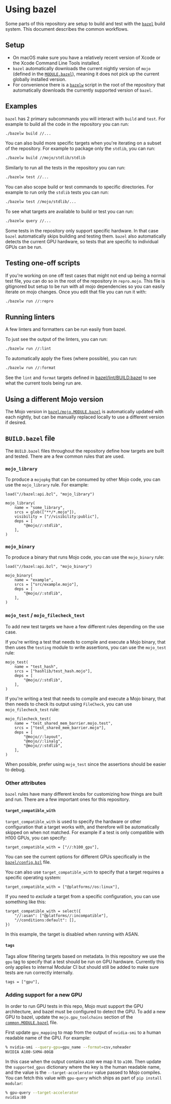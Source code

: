# Using bazel

Some parts of this repository are setup to build and test with the
[`bazel`](https://bazel.build) build system. This document describes the
common workflows.

## Setup

- On macOS make sure you have a relatively recent version of Xcode or
  the Xcode Command Line Tools installed.
- `bazel` automatically downloads the current nightly version of `mojo`
  (defined in the
  [`MODULE.bazel`](https://github.com/modular/modular/blob/main/MODULE.bazel)),
  meaning it does not pick up the current globally installed version.
- For convenience there is a
  [`bazelw`](https://github.com/modular/modular/blob/main/bazelw) script
  in the root of the repository that automatically downloads the
  currently supported version of `bazel`.

## Examples

`bazel` has 2 primary subcommands you will interact with `build` and
`test`. For example to build all the code in the repository you can run:

```sh
./bazelw build //...
```

You can also build more specific targets when you're iterating on a
subset of the repository. For example to package only the `stdlib`, you
can run:

```sh
./bazelw build //mojo/stdlib/stdlib
```

Similarly to run all the tests in the repository you can run:

```sh
./bazelw test //...
```

You can also scope build or test commands to specific directories. For
example to run only the `stdlib` tests you can run:

```sh
./bazelw test //mojo/stdlib/...
```

To see what targets are available to build or test you can run:

```sh
./bazelw query //...
```

Some tests in the repository only support specific hardware. In that
case `bazel` automatically skips building and testing them. `bazel` also
automatically detects the current GPU hardware, so tests that are
specific to individual GPUs can be run.

## Testing one-off scripts

If you're working on one off test cases that might not end up being a
normal test file, you can do so in the root of the repository in
`repro.mojo`. This file is gitignored but setup to be run with all mojo
dependencies so you can easily iterate on mojo changes. Once you edit
that file you can run it with:

```sh
./bazelw run //:repro
```

## Running linters

A few linters and formatters can be run easily from bazel.

To just see the output of the linters, you can run:

```sh
./bazelw run //:lint
```

To automatically apply the fixes (where possible), you can run:

```sh
./bazelw run //:format
```

See the `lint` and `format` targets defined in
[bazel/lint/BUILD.bazel](https://github.com/modular/modular/blob/main/bazel/lint/BUILD.bazel)
to see what the current tools being run are.

## Using a different Mojo version

The Mojo version in
[`bazel/mojo.MODULE.bazel`](https://github.com/modular/modular/blob/main/bazel/mojo.MODULE.bazel)
is automatically updated with each nightly, but can be manually replaced
locally to use a different version if desired.

## `BUILD.bazel` file

The `BUILD.bazel` files throughout the repository define how targets are
built and tested. There are a few common rules that are used.

### `mojo_library`

To produce a `mojopkg` that can be consumed by other Mojo code, you can
use the `mojo_library` rule. For example:

```bzl
load("//bazel:api.bzl", "mojo_library")

mojo_library(
    name = "some_library",
    srcs = glob(["**/*.mojo"]),
    visibility = ["//visibility:public"],
    deps = [
        "@mojo//:stdlib",
    ],
)
```

### `mojo_binary`

To produce a binary that runs Mojo code, you can use the `mojo_binary`
rule:

```bzl
load("//bazel:api.bzl", "mojo_binary")

mojo_binary(
    name = "example",
    srcs = ["src/example.mojo"],
    deps = [
        "@mojo//:stdlib",
    ],
)
```

### `mojo_test` / `mojo_filecheck_test`

To add new test targets we have a few different rules depending on the
use case.

If you're writing a test that needs to compile and execute a Mojo
binary, that then uses the `testing` module to write assertions, you can
use the `mojo_test` rule:

```bzl
mojo_test(
    name = "test_hash",
    srcs = ["hashlib/test_hash.mojo"],
    deps = [
        "@mojo//:stdlib",
    ],
)
```

If you're writing a test that needs to compile and execute a Mojo
binary, that then needs to check its output using `FileCheck`, you can
use `mojo_filecheck_test` rule:

```bzl
mojo_filecheck_test(
    name = "test_shared_mem_barrier.mojo.test",
    srcs = ["test_shared_mem_barrier.mojo"],
    deps = [
        "@mojo//:layout",
        "@mojo//:linalg",
        "@mojo//:stdlib",
    ],
)
```

When possible, prefer using `mojo_test` since the assertions should be
easier to debug.

### Other attributes

`bazel` rules have many different knobs for customizing how things are
built and run. There are a few important ones for this repository.

#### `target_compatible_with`

`target_compatible_with` is used to specify the hardware or other
configuration that a target works with, and therefore will be
automatically skipped on when not matched. For example if a test is only
compatible with H100 GPUs, you can specify:

```bzl
target_compatible_with = ["//:h100_gpu"],
```

You can see the current options for different GPUs specifically in the
[`bazel/config.bzl`](https://github.com/modular/modular/blob/main/bazel/config.bzl)
file.

You can also use `target_compatible_with` to specify that a target
requires a specific operating system:

```bzl
target_compatible_with = ["@platforms//os:linux"],
```

If you need to _exclude_ a target from a specific configuration, you can
use something like this:

```bzl
target_compatible_with = select({
    "//:asan": ["@platforms//:incompatible"],
    "//conditions:default": [],
})
```

In this example, the target is disabled when running with ASAN.

#### `tags`

Tags allow filtering targets based on metadata. In this repository we
use the `gpu` tag to specify that a test should be run on GPU hardware.
Currently this only applies to internal Modular CI but should still be
added to make sure tests are run correctly internally.

```bzl
tags = ["gpu"],
```

### Adding support for a new GPU

In order to run GPU tests in this repo, Mojo must support the GPU
architecture, and bazel must be configured to detect the GPU. To add a
new GPU to bazel, update the `mojo.gpu_toolchains` section of the
[`common.MODULE.bazel`](https://github.com/modular/modular/blob/main/bazel/common.MODULE.bazel)
file.

First update `gpu_mapping` to map from the output of `nvidia-smi` to a
human readable name of the GPU. For example:

```sh
% nvidia-smi --query-gpu=gpu_name --format=csv,noheader
NVIDIA A100-SXM4-80GB
```

In this case when the output contains `A100` we map it to `a100`. Then
update the `supported_gpus` dictionary where the key is the human
readable name, and the value is the `--target-accelerator` value passed
to Mojo compiles. You can fetch this value with `gpu-query` which ships
as part of `pip install modular`:

```sh
% gpu-query --target-accelerator
nvidia:80
```
